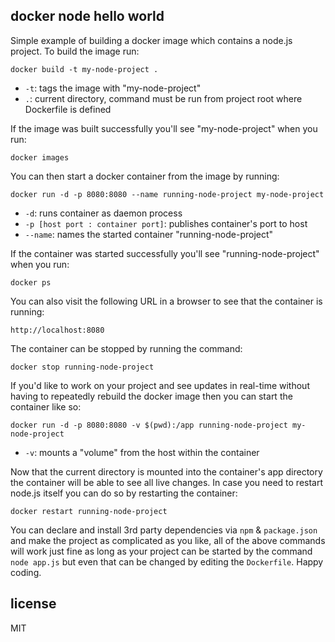 ## docker node hello world

Simple example of building a docker image which contains a node.js project. To build the image run:
```
docker build -t my-node-project .
```

* `-t`: tags the image with "my-node-project"
* `.`: current directory, command must be run from project root where Dockerfile is defined

If the image was built successfully you'll see "my-node-project" when you run:
```
docker images
```

You can then start a docker container from the image by running:
```
docker run -d -p 8080:8080 --name running-node-project my-node-project
```

* `-d`: runs container as daemon process
* `-p [host port : container port]`: publishes container's port to host
* `--name`: names the started container "running-node-project"

If the container was started successfully you'll see "running-node-project" when you run:
```
docker ps
```

You can also visit the following URL in a browser to see that the container is running:
```
http://localhost:8080
```

The container can be stopped by running the command:
```
docker stop running-node-project
```

If you'd like to work on your project and see updates in real-time without having to repeatedly rebuild the docker image then you can start the container like so:
```
docker run -d -p 8080:8080 -v $(pwd):/app running-node-project my-node-project
```

* `-v`: mounts a "volume" from the host within the container

Now that the current directory is mounted into the container's app directory the container will be able to see all live changes. In case you need to restart node.js itself you can do so by restarting the container:
```
docker restart running-node-project
```

You can declare and install 3rd party dependencies via `npm` & `package.json` and make the project as complicated as you like, all of the above commands will work just fine as long as your project can be started by the command `node app.js` but even that can be changed by editing the `Dockerfile`. Happy coding.

## license

MIT
